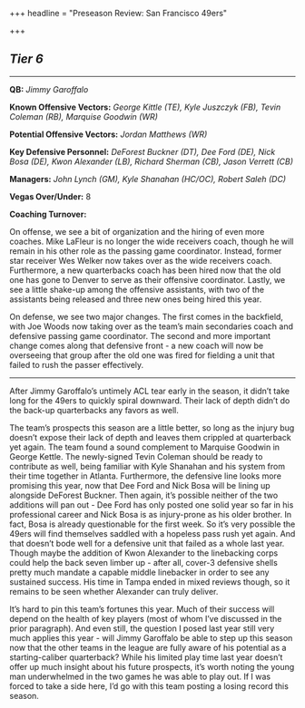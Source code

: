 +++
headline = "Preseason Review: San Francisco 49ers"

+++
## **_Tier 6_**

***

**QB:** _Jimmy Garoffalo_

**Known Offensive Vectors:** _George Kittle (TE), Kyle Juszczyk (FB), Tevin Coleman (RB), Marquise Goodwin (WR)_

**Potential Offensive Vectors:** _Jordan Matthews (WR)_

**Key Defensive Personnel:** _DeForest Buckner (DT), Dee Ford (DE), Nick Bosa (DE), Kwon Alexander (LB), Richard Sherman (CB), Jason Verrett (CB)_ 

**Managers:** _John Lynch (GM), Kyle Shanahan (HC/OC), Robert Saleh (DC)_

**Vegas Over/Under:** 8

**Coaching Turnover:**

On offense, we see a bit of organization and the hiring of even more coaches. Mike LaFleur is no longer the wide receivers coach, though he will remain in his other role as the passing game coordinator. Instead, former star receiver Wes Welker now takes over as the wide receivers coach. Furthermore, a new quarterbacks coach has been hired now that the old one has gone to Denver to serve as their offensive coordinator. Lastly, we see a little shake-up among the offensive assistants, with two of the assistants being released and three new ones being hired this year.

On defense, we see two major changes. The first comes in the backfield, with Joe Woods now taking over as the team’s main secondaries coach and defensive passing game coordinator. The second and more important change comes along that defensive front - a new coach will now be overseeing that group after the old one was fired for fielding a unit that failed to rush the passer effectively.

***

After Jimmy Garoffalo’s untimely ACL tear early in the season, it didn’t take long for the 49ers to quickly spiral downward. Their lack of depth didn’t do the back-up quarterbacks any favors as well.

The team’s prospects this season are a little better, so long as the injury bug doesn’t expose their lack of depth and leaves them crippled at quarterback yet again. The team found a sound complement to Marquise Goodwin in George Kettle. The newly-signed Tevin Coleman should be ready to contribute as well, being familiar with Kyle Shanahan and his system from their time together in Atlanta. Furthermore, the defensive line looks more promising this year, now that Dee Ford and Nick Bosa will be lining up alongside DeForest Buckner. Then again, it’s possible neither of the two additions will pan out - Dee Ford has only posted one solid year so far in his professional career and Nick Bosa is as injury-prone as his older brother. In fact, Bosa is already questionable for the first week. So it’s very possible the 49ers will find themselves saddled with a hopeless pass rush yet again. And that doesn’t bode well for a defensive unit that failed as a whole last year. Though maybe the addition of Kwon Alexander to the linebacking corps could help the back seven limber up - after all, cover-3 defensive shells pretty much mandate a capable middle linebacker in order to see any sustained success. His time in Tampa ended in mixed reviews though, so it remains to be seen whether Alexander can truly deliver.

It’s hard to pin this team’s fortunes this year. Much of their success will depend on the health of key players (most of whom I’ve discussed in the prior paragraph). And even still, the question I posed last year still very much applies this year - will Jimmy Garoffalo be able to step up this season now that the other teams in the league are fully aware of his potential as a starting-caliber quarterback? While his limited play time last year doesn’t offer up much insight about his future prospects, it’s worth noting the young man underwhelmed in the two games he was able to play out. If I was forced to take a side here, I’d go with this team posting a losing record this season.